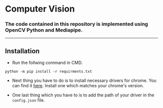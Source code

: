 # **Computer Vision**

### The code contained in this repository is implemented using OpenCV Python and Mediapipe.

---


## **Installation**

- Run the follwing command in CMD.
```script
python -m pip install -r requirments.txt
```

- Next thing you have to do is to install necessary drivers for chrome. You can find it [here](https://chromedriver.chromium.org/downloads). Install one which matches your chrome's version.

- One last thing which you have to is to add the path of your driver in the `config.json` file.